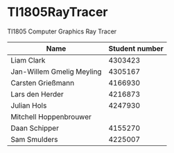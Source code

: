 TI1805RayTracer
===============

TI1805 Computer Graphics Ray Tracer

Name | Student number
--- | ---
Liam Clark | 4303423
Jan-Willem Gmelig Meyling | 4305167
Carsten Grießmann | 4166930
Lars den Herder | 4216873
Julian Hols | 4247930
Mitchell Hoppenbrouwer | 
Daan Schipper | 4155270
Sam Smulders | 4225007
